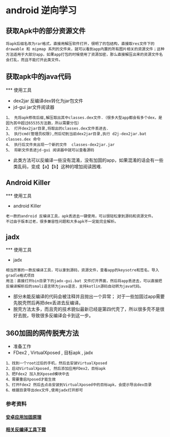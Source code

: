 # android 逆向学习



## 获取Apk中的部分资源文件
```
将apk后缀名改为rar格式，直接用解压软件打开，很明了的包结构，直接取res文件下的drawable 和 mipmap 系列的文件夹，就可以看到app内置的所有图片相关的资源文件；这种方法适用于大部分app，如果app打包的时候使用了资源加密，那么直接解压出来的资源文件名会打乱，而且不能打开此类文件。
```

## 获取apk中的java代码

*** 使用工具
* dex2jar 反编译dex转化为jar包文件
* jd-gui  jar文件阅读器

```
1、 先将apk修改后缀,解压取出其中classes.dex文件.（很多大型app都会有多个dex，是因为其中超过65535方法数，所以需要分包）
2、 打开dex2jar目录,将取出的classes.dex文件丢进去.
3、 执行cmd(管理员权限),然后切到当前dex2jar目录,执行 d2j-dex2jar.bat classes.dex 命令
4、 执行后文件夹出现一个新的文件  classes-dex2jar.jar
5、 将新文件丢进jd-gui 阅读器中就可以查看源码
```
*  此类方法可以反编译一些没有混淆，没有加固的app，如果混淆的话会有一些类乱码，变成【a】【b】这种的增加阅读困难.


## Android Killer

*** 使用工具
* android Killer  

```
老一款的android 反编译工具，apk丢进去一键使用，可以很轻松拿到源码和资源文件。
不过由于版本过老，很多兼容性问题和大多apk不一定能完全解析。
```

## jadx

*** 使用工具
* jadx

```
相当厉害的一款反编译工具，可以拿到源码，资源文件，查看app的keysotre和签名，导入gradle格式项目
用法：直接打开bin目录下的jadx-gui.bat 文件打开界面，然后将app丢进去，可以直接把反编译解析后的smali语言转为java语言，支持kotlin源码自动转为java代码。
```
* 部分未能反编译的代码会被注释并且抛出一个异常； 对于一些加固过app需要先脱壳然后再把dex丢进去反编译。
* 脱壳方法太多，而且壳的技术貌似最新已经是第四代壳了，所以很多壳不是很好去脱，导致很多反编译会卡到这一步。


## 360加固的网传脱壳方法

* 准备工作
* FDex2 , VirtualXposed , 目标apk ,  jadx

```
1、找到一个root过后的手机，然后去安装VirtualXposed
2、启动VirtualXposed, 然后添加应用FDex2，目标apk
3、把Fdex2 加入到Xposed模块中去
4、需要重启Xposed才能生效
5、打开Fdex2 然后去点击安装到VirtualXposed中的目标apk，会提示导出dex目录
6、根据目录导出dex文件,使用jadx打开即可
```


### 参考资料

#### [安卓应用加固原理](https://www.jianshu.com/p/4ff48b761ff6)
#### [相关反编译工具下载](https://down.52pojie.cn/Tools/Android_Tools/)
